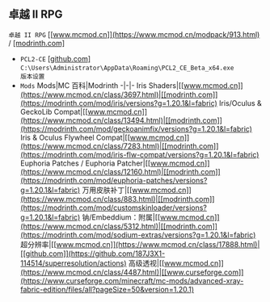 ## 卓越 II RPG
`卓越 II RPG` [[www.mcmod.cn]](https://www.mcmod.cn/modpack/913.html) / [[modrinth.com]](https://modrinth.com/modpack/prominence-2-fabric/versions)
* `PCL2-CE` [[github.com]](https://github.com/PCL-Community/PCL2-CE/releases)  
`C:\Users\Administrator\AppData\Roaming\PCL2_CE_Beta_x64.exe`  
`版本设置`
* `Mods`
    Mods|MC 百科|Modrinth
    -|-|-
    Iris Shaders|[[www.mcmod.cn]](https://www.mcmod.cn/class/3697.html)|[[modrinth.com]](https://modrinth.com/mod/iris/versions?g=1.20.1&l=fabric)
    Iris/Oculus & GeckoLib Compat|[[www.mcmod.cn]](https://www.mcmod.cn/class/13494.html)|[[modrinth.com]](https://modrinth.com/mod/geckoanimfix/versions?g=1.20.1&l=fabric)
    Iris & Oculus Flywheel Compat|[[www.mcmod.cn]](https://www.mcmod.cn/class/7283.html)|[[modrinth.com]](https://modrinth.com/mod/iris-flw-compat/versions?g=1.20.1&l=fabric)
    Euphoria Patches / Euphoria Patcher|[[www.mcmod.cn]](https://www.mcmod.cn/class/12160.html)|[[modrinth.com]](https://modrinth.com/mod/euphoria-patches/versions?g=1.20.1&l=fabric)
    万用皮肤补丁|[[www.mcmod.cn]](https://www.mcmod.cn/class/883.html)|[[modrinth.com]](https://modrinth.com/mod/customskinloader/versions?g=1.20.1&l=fabric)
    钠/Embeddium：附属|[[www.mcmod.cn]](https://www.mcmod.cn/class/5312.html)|[[modrinth.com]](https://modrinth.com/mod/sodium-extras/versions?g=1.20.1&l=fabric)
    超分辨率|[[www.mcmod.cn]](https://www.mcmod.cn/class/17888.html)|[[github.com]](https://github.com/187J3X1-114514/superresolution/actions)
    高级透视|[[www.mcmod.cn]](https://www.mcmod.cn/class/4487.html)|[[www.curseforge.com]](https://www.curseforge.com/minecraft/mc-mods/advanced-xray-fabric-edition/files/all?pageSize=50&version=1.20.1)